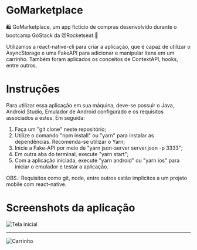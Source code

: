 # GoMarketplace

🛍️ GoMarketplace, um app fictício de compras desenvolvido durante o bootcamp GoStack da @Rocketseat.🚀

Utilizamos a react-native-cli para criar a aplicação, que é capaz de utilizar o AsyncStorage e uma FakeAPI para adicionar e manipular itens em um carrinho.
Também foram aplicados os conceitos de ContextAPI, hooks, entre outros.

# Instruções

Para utilizar essa aplicação em sua máquina, deve-se possuir o Java, Android Studio, Emulador de Android configurado e os requisitos associados a estes.
Em seguida:

1. Faça um "git clone" neste repositório;
2. Utilize o comando "npm install" ou "yarn" para instalar as dependências. Recomenda-se utilizar o Yarn;
3. Inicie a Fake-API por meio de "yarn json-server server.json -p 3333";
4. Em outra aba do terminal, execute "yarn start";
5. Com a aplicação iniciada, execute "yarn android" ou "yarn ios" para iniciar o emulador e testar a aplicação.

OBS.: Requisitos como git, node, entre outros estão implicitos a um projeto mobile com react-native.

# Screenshots da aplicação

![Tela inicial](https://imgur.com/qX9fM2E.png)

--- 

![Carrinho](https://imgur.com/akTz3At.png)

